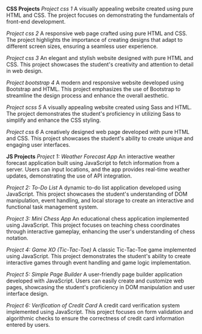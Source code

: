 **CSS Projects**
_Project css 1_
A visually appealing website created using pure HTML and CSS. The project focuses on demonstrating the fundamentals of front-end development.

_Project css 2_
A responsive web page crafted using pure HTML and CSS. The project highlights the importance of creating designs that adapt to different screen sizes, ensuring a seamless user experience.

_Project css 3_
An elegant and stylish website designed with pure HTML and CSS. This project showcases the student's creativity and attention to detail in web design.

_Project bootstrap 4_
A modern and responsive website developed using Bootstrap and HTML. This project emphasizes the use of Bootstrap to streamline the design process and enhance the overall aesthetic.

_Project scss 5_
A visually appealing website created using Sass and HTML. The project demonstrates the student's proficiency in utilizing Sass to simplify and enhance the CSS styling.

_Project css 6_
A creatively designed web page developed with pure HTML and CSS. This project showcases the student's ability to create unique and engaging user interfaces.

**JS Projects**
_Project 1: Weather Forecast App_
An interactive weather forecast application built using JavaScript to fetch information from a server. Users can input locations, and the app provides real-time weather updates, demonstrating the use of API integration.

_Project 2: To-Do List_
A dynamic to-do list application developed using JavaScript. This project showcases the student's understanding of DOM manipulation, event handling, and local storage to create an interactive and functional task management system.

_Project 3: Mini Chess App_
An educational chess application implemented using JavaScript. This project focuses on teaching chess coordinates through interactive gameplay, enhancing the user's understanding of chess notation.

_Project 4: Game XO (Tic-Tac-Toe)_
A classic Tic-Tac-Toe game implemented using JavaScript. This project demonstrates the student's ability to create interactive games through event handling and game logic implementation.

_Project 5: Simple Page Builder_
A user-friendly page builder application developed with JavaScript. Users can easily create and customize web pages, showcasing the student's proficiency in DOM manipulation and user interface design.

_Project 6: Verification of Credit Card_
A credit card verification system implemented using JavaScript. This project focuses on form validation and algorithmic checks to ensure the correctness of credit card information entered by users.
